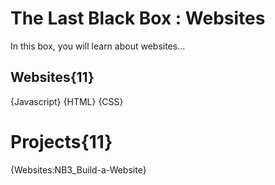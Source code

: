 # The Last Black Box : Websites
In this box, you will learn about websites...

## Websites{11}
{Javascript}
{HTML}
{CSS}

# Projects{11}
{Websites:NB3_Build-a-Website}
